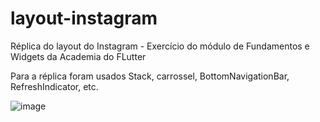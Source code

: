 # layout-instagram
Réplica do layout do Instagram - Exercício do módulo de Fundamentos e Widgets da Academia do FLutter  

Para a réplica foram usados Stack, carrossel, BottomNavigationBar, RefreshIndicator, etc. 

![image](https://user-images.githubusercontent.com/77711349/228411938-eb5dded6-f58e-4708-9243-9d1faa82967f.png)
